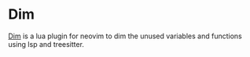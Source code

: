 # Dim

[Dim](https://github.com/0oAstro/dim.lua) is a lua plugin for neovim to dim the unused variables and functions using lsp and treesitter.
